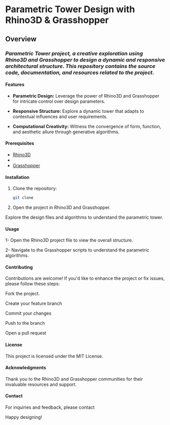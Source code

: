 # Parametric Tower Design with Rhino3D & Grasshopper

## Overview

### *Parametric Tower project, a creative exploration using Rhino3D and Grasshopper to design a dynamic and responsive architectural structure. This repository contains the source code, documentation, and resources related to the project.*

#### Features

- **Parametric Design:** Leverage the power of Rhino3D and Grasshopper for intricate control over design parameters.
  
- **Responsive Structure:** Explore a dynamic tower that adapts to contextual influences and user requirements.
  
- **Computational Creativity:** Witness the convergence of form, function, and aesthetic allure through generative algorithms.

#### Prerequisites

- [Rhino3D](https://www.rhino3d.com/)
- 
- [Grasshopper](https://www.grasshopper3d.com/)

#### Installation

1. Clone the repository:

   ```bash
   git clone

2. Open the project in Rhino3D and Grasshopper.

Explore the design files and algorithms to understand the parametric tower.

#### Usage

1- Open the Rhino3D project file to view the overall structure.

2- Navigate to the Grasshopper scripts to understand the parametric algorithms.

#### Contributing

Contributions are welcome! If you'd like to enhance the project or fix issues, please follow these steps:

Fork the project.

Create your feature branch

Commit your changes

Push to the branch

Open a pull request

#### License

This project is licensed under the MIT License.

#### Acknowledgments

Thank you to the Rhino3D and Grasshopper communities for their invaluable resources and support.

#### Contact

For inquiries and feedback, please contact

Happy designing!
